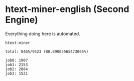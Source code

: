 # htext-miner-english (Second Engine)

Everything doing here is automated.

```
htext-miner

total: 8465/9523 (88.89005565473065%)

job0: 1907
job1: 2153
job2: 2884
job3: 1521
```